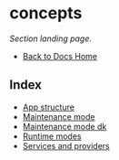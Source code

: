 # concepts

_Section landing page._

- [Back to Docs Home](../README.md)

<!-- AUTO-INDEX:BEGIN -->

## Index

- [App structure](./app-structure.md)
- [Maintenance mode](./maintenance-mode.md)
- [Maintenance mode dk](./maintenance-mode_dk.md)
- [Runtime modes](./runtime-modes.md)
- [Services and providers](./services-and-providers.md)

<!-- AUTO-INDEX:END -->
